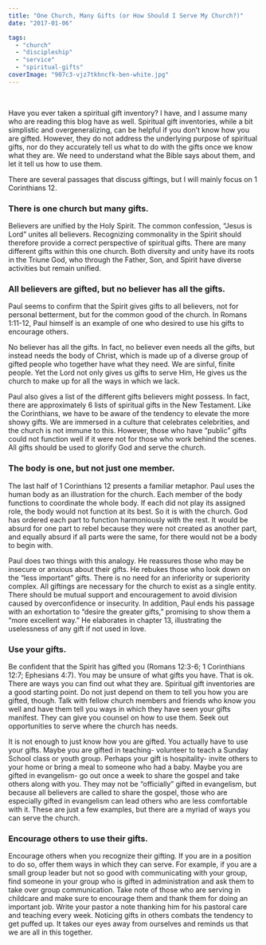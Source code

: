 ```yaml
---
title: "One Church, Many Gifts (or How Should I Serve My Church?)"
date: "2017-01-06"

tags: 
  - "church"
  - "discipleship"
  - "service"
  - "spiritual-gifts"
coverImage: "907c3-vjz7tkhncfk-ben-white.jpg"
---
```


 

Have you ever taken a spiritual gift inventory? I have, and I assume many who are reading this blog have as well. Spiritual gift inventories, while a bit simplistic and overgeneralizing, can be helpful if you don’t know how you are gifted. However, they do not address the underlying purpose of spiritual gifts, nor do they accurately tell us what to do with the gifts once we know what they are. We need to understand what the Bible says about them, and let it tell us how to use them.

There are several passages that discuss giftings, but I will mainly focus on 1 Corinthians 12.

### There is one church but many gifts.

Believers are unified by the Holy Spirit. The common confession, “Jesus is Lord” unites all believers. Recognizing commonality in the Spirit should therefore provide a correct perspective of spiritual gifts. There are many different gifts within this one church. Both diversity and unity have its roots in the Triune God, who through the Father, Son, and Spirit have diverse activities but remain unified.

### All believers are gifted, but no believer has all the gifts.

Paul seems to confirm that the Spirit gives gifts to all believers, not for personal betterment, but for the common good of the church. In Romans 1:11-12, Paul himself is an example of one who desired to use his gifts to encourage others.

No believer has all the gifts. In fact, no believer even needs all the gifts, but instead needs the body of Christ, which is made up of a diverse group of gifted people who together have what they need. We are sinful, finite people. Yet the Lord not only gives us gifts to serve Him, He gives us the church to make up for all the ways in which we lack.

Paul also gives a list of the different gifts believers might possess. In fact, there are approximately 6 lists of spiritual gifts in the New Testament. Like the Corinthians, we have to be aware of the tendency to elevate the more showy gifts. We are immersed in a culture that celebrates celebrities, and the church is not immune to this. However, those who have “public” gifts could not function well if it were not for those who work behind the scenes. All gifts should be used to glorify God and serve the church.

### The body is one, but not just one member.

The last half of 1 Corinthians 12 presents a familiar metaphor. Paul uses the human body as an illustration for the church. Each member of the body functions to coordinate the whole body. If each did not play its assigned role, the body would not function at its best. So it is with the church. God has ordered each part to function harmoniously with the rest. It would be absurd for one part to rebel because they were not created as another part, and equally absurd if all parts were the same, for there would not be a body to begin with.

Paul does two things with this analogy. He reassures those who may be insecure or anxious about their gifts. He rebukes those who look down on the “less important” gifts. There is no need for an inferiority or superiority complex. All giftings are necessary for the church to exist as a single entity. There should be mutual support and encouragement to avoid division caused by overconfidence or insecurity. In addition, Paul ends his passage with an exhortation to “desire the greater gifts,” promising to show them a “more excellent way.” He elaborates in chapter 13, illustrating the uselessness of any gift if not used in love.

### Use your gifts.

Be confident that the Spirit has gifted you (Romans 12:3-6; 1 Corinthians 12:7; Ephesians 4:7). You may be unsure of what gifts you have. That is ok. There are ways you can find out what they are. Spiritual gift inventories are a good starting point. Do not just depend on them to tell you how you are gifted, though. Talk with fellow church members and friends who know you well and have them tell you ways in which they have seen your gifts manifest. They can give you counsel on how to use them. Seek out opportunities to serve where the church has needs.

It is not enough to just know how you are gifted. You actually have to use your gifts. Maybe you are gifted in teaching- volunteer to teach a Sunday School class or youth group. Perhaps your gift is hospitality- invite others to your home or bring a meal to someone who had a baby. Maybe you are gifted in evangelism- go out once a week to share the gospel and take others along with you. They may not be “officially” gifted in evangelism, but because all believers are called to share the gospel, those who are especially gifted in evangelism can lead others who are less comfortable with it. These are just a few examples, but there are a myriad of ways you can serve the church.

### Encourage others to use their gifts.

Encourage others when you recognize their gifting. If you are in a position to do so, offer them ways in which they can serve. For example, if you are a small group leader but not so good with communicating with your group, find someone in your group who is gifted in administration and ask them to take over group communication. Take note of those who are serving in childcare and make sure to encourage them and thank them for doing an important job. Write your pastor a note thanking him for his pastoral care and teaching every week. Noticing gifts in others combats the tendency to get puffed up. It takes our eyes away from ourselves and reminds us that we are all in this together.

